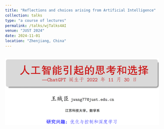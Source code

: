 ```yaml
---
title: "Reflections and choices arising from Artificial Intelligence"  
collection: talks  
type: "a course of lectures" 
permalink: /talks/wjTalks4AI 
venue: "JUST 2024" 
date: 2024-11-01  
location: "Zhenjiang, China"  
---
```


<br/><img src='/images/talks.png'> 
